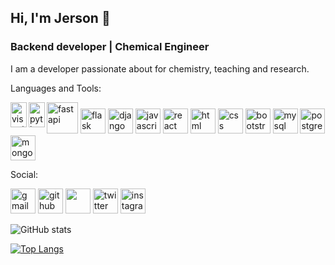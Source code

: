 ## Hi, I'm Jerson 👋
### Backend developer | Chemical Engineer

I am a developer passionate about for chemistry, teaching and research.

Languages and Tools:

<img align= "left" src='https://cdn.jsdelivr.net/gh/devicons/devicon/icons/vscode/vscode-original.svg' alt='visual studio code' width= "26px" height='40'>  <img align= "left" src='https://cdn.jsdelivr.net/gh/devicons/devicon/icons/python/python-original.svg' alt='python' width= "26px" height='40'>  <img src="https://cdn.jsdelivr.net/gh/devicons/devicon/icons/fastapi/fastapi-original-wordmark.svg" alt='fastapi' height='50'/>  <img src="https://cdn.jsdelivr.net/gh/devicons/devicon/icons/flask/flask-original.svg" alt='flask' height='40'/>
 <img src='https://cdn.jsdelivr.net/gh/devicons/devicon/icons/django/django-plain.svg' alt='django' height='40'>  <img src='https://cdn.jsdelivr.net/gh/devicons/devicon/icons/javascript/javascript-original.svg' alt='javascript' height='40'>  <img src='https://cdn.jsdelivr.net/gh/devicons/devicon/icons/react/react-original.svg' alt='react' height='40'>  <img src='https://cdn.jsdelivr.net/gh/devicons/devicon/icons/html5/html5-original.svg' alt='html' height='40'>  <img src='https://cdn.jsdelivr.net/gh/devicons/devicon/icons/css3/css3-original.svg' alt='css' height='40'>  <img src='https://cdn.jsdelivr.net/gh/devicons/devicon/icons/bootstrap/bootstrap-original.svg' alt='bootstrap' height='40'>  <img src='https://cdn.jsdelivr.net/gh/devicons/devicon/icons/mysql/mysql-original-wordmark.svg' alt='mysql' height='40'>  <img src='https://cdn.jsdelivr.net/gh/devicons/devicon/icons/postgresql/postgresql-original.svg' alt='postgre' height='40'>  <img src='https://cdn.jsdelivr.net/gh/devicons/devicon/icons/mongodb/mongodb-original-wordmark.svg' alt='mongodb' height='40'>

Social:

[<img src='https://img.shields.io/badge/Gmail-D14836?style=for-the-badge&logo=gmail&logoColor=white' alt='gmail' height='40'>](mailto:jerson.mosquera.p@gmail.com)  [<img src='https://img.shields.io/badge/GitHub-100000?style=for-the-badge&logo=github&logoColor=white' alt='github' height='40'>](https://github.com/jemosdev)  [<img src='https://img.shields.io/badge/LinkedIn-0077B5?style=for-the-badge&logo=linkedin&logoColor=white' height='40'>](https://www.linkedin.com/in/jerson-mosquera-pretelt-623507a2/) [<img src='https://img.shields.io/badge/Twitter-1DA1F2?style=for-the-badge&logo=twitter&logoColor=white' alt='twitter' height='40'>](https://twitter.com/@jemosdev)  [<img src='https://img.shields.io/badge/Instagram-E4405F?style=for-the-badge&logo=instagram&logoColor=white' alt='instagram' height='40'>](https://www.instagram.com/jemos26/)

![GitHub stats](https://github-readme-stats.vercel.app/api?username=jemosdev&show_icons=true)  

[![Top Langs](https://github-readme-stats.vercel.app/api/top-langs/?username=jemosdev)](https://github.com/jemosdev/github-readme-stats)
